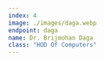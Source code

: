 ```yaml
---
index: 4
image: ./images/daga.webp
endpoint: daga
name: Dr. Brijmohan Daga
class: "HOD Of Computers"
---
```

